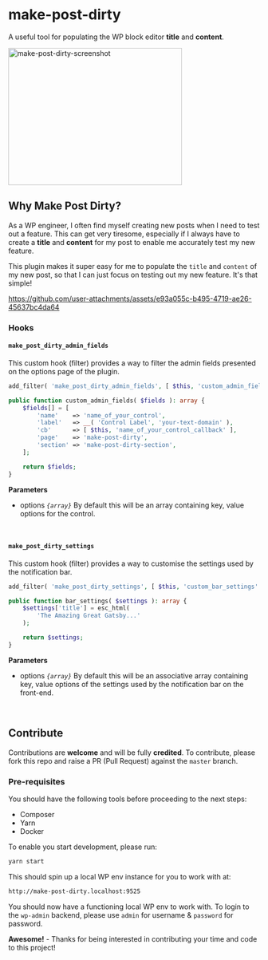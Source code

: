 # make-post-dirty

A useful tool for populating the WP block editor __title__ and __content__.

<img width="348" height="275" alt="make-post-dirty-screenshot" src="https://github.com/user-attachments/assets/b5c89f02-ab68-4967-b9c0-4f49c93ef540" />

## Why Make Post Dirty?

As a WP engineer, I often find myself creating new posts when I need to test out a feature. This can get very tiresome, especially if I always have to create a __title__ and __content__ for my post to enable me accurately test my new feature.

This plugin makes it super easy for me to populate the `title` and `content` of my new post, so that I can just focus on testing out my new feature. It's that simple!

https://github.com/user-attachments/assets/e93a055c-b495-4719-ae26-45637bc4da64

### Hooks

#### `make_post_dirty_admin_fields`

This custom hook (filter) provides a way to filter the admin fields presented on the options page of the plugin.

```php
add_filter( 'make_post_dirty_admin_fields', [ $this, 'custom_admin_fields' ] );

public function custom_admin_fields( $fields ): array {
    $fields[] = [
        'name'    => 'name_of_your_control',
        'label'   => __( 'Control Label', 'your-text-domain' ),
        'cb'      => [ $this, 'name_of_your_control_callback' ],
        'page'    => 'make-post-dirty',
        'section' => 'make-post-dirty-section',
    ];

    return $fields;
}
```

**Parameters**

- options _`{array}`_ By default this will be an array containing key, value options for the control.
<br/>

#### `make_post_dirty_settings`

This custom hook (filter) provides a way to customise the settings used by the notification bar.

```php
add_filter( 'make_post_dirty_settings', [ $this, 'custom_bar_settings' ] );

public function bar_settings( $settings ): array {
    $settings['title'] = esc_html(
        'The Amazing Great Gatsby...'
    );

    return $settings;
}
```

**Parameters**

- options _`{array}`_ By default this will be an associative array containing key, value options of the settings used by the notification bar on the front-end.
<br/>

## Contribute

Contributions are __welcome__ and will be fully __credited__. To contribute, please fork this repo and raise a PR (Pull Request) against the `master` branch.

### Pre-requisites

You should have the following tools before proceeding to the next steps:

- Composer
- Yarn
- Docker

To enable you start development, please run:

```bash
yarn start
```

This should spin up a local WP env instance for you to work with at:

```bash
http://make-post-dirty.localhost:9525
```

You should now have a functioning local WP env to work with. To login to the `wp-admin` backend, please use `admin` for username & `password` for password.

__Awesome!__ - Thanks for being interested in contributing your time and code to this project!

